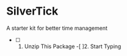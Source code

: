 SilverTick
===========

A starter kit for better time management


-[ ] 1. Unzip This Package
-[ ]2. Start Typing


